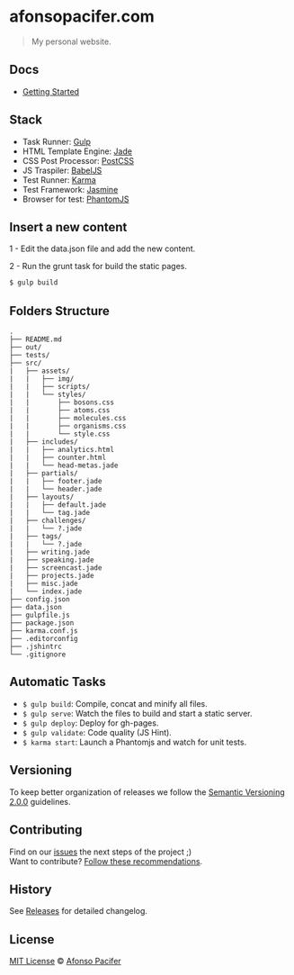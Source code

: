 # afonsopacifer.com

> My personal website.

## Docs

- [Getting Started](https://github.com/afonsopacifer/my-personal-website/blob/master/DOCS.md)

## Stack

- Task Runner: [Gulp](http://gulpjs.com/)
- HTML Template Engine: [Jade](http://jade-lang.com/)
- CSS Post Processor: [PostCSS](https://github.com/postcss/postcss)
- JS Traspiler: [BabelJS](https://babeljs.io/)
- Test Runner: [Karma](https://www.npmjs.com/package/karma)
- Test Framework: [Jasmine](https://github.com/karma-runner/karma-jasmine)
- Browser for test: [PhantomJS](http://phantomjs.org/)

## Insert a new content

1 - Edit the data.json file and add the new content.

2 - Run the grunt task for build the static pages.

```sh
$ gulp build
```

## Folders Structure

	.
	├── README.md
	├── out/
	├── tests/
	├── src/
	|   ├── assets/
	|   |   ├── img/
	|   |   ├── scripts/
	|   |   └── styles/
	|   |       ├── bosons.css
	|   |       ├── atoms.css
	|   |       ├── molecules.css
	|   |       ├── organisms.css
	|   |       └── style.css
	|   ├── includes/
	|   |   ├── analytics.html
	|   |   ├── counter.html
	|   |   └── head-metas.jade
	|   ├── partials/
	|   |   ├── footer.jade
	|   |   └── header.jade
	|   ├── layouts/
	|   |   ├── default.jade
	|   |   └── tag.jade
	|   ├── challenges/
	|   |   └── ?.jade
	|   ├── tags/
	|   |   └── ?.jade
	|   ├── writing.jade
	|   ├── speaking.jade
	|   ├── screencast.jade
	|   ├── projects.jade
	|   ├── misc.jade
	|   └── index.jade
	├── config.json
	├── data.json
	├── gulpfile.js
	├── package.json
	├── karma.conf.js
	├── .editorconfig
	├── .jshintrc
	└── .gitignore

## Automatic Tasks

- `$ gulp build`: Compile, concat and minify all files.
- `$ gulp serve`: Watch the files to build and start a static server.
- `$ gulp deploy`: Deploy for gh-pages.
- `$ gulp validate`: Code quality (JS Hint).
- `$ karma start`: Launch a Phantomjs and watch for unit tests.

## Versioning

To keep better organization of releases we follow the [Semantic Versioning 2.0.0](http://semver.org/) guidelines.

## Contributing

Find on our [issues](https://github.com/afonsopacifer/my-personal-website/issues/1) the next steps of the project ;)
<br>
Want to contribute? [Follow these recommendations](https://github.com/afonsopacifer/my-personal-website/blob/master/CONTRIBUTING.md).

## History

See [Releases](https://github.com/afonsopacifer/my-personal-website/releases) for detailed changelog.

## License

[MIT License](https://github.com/afonsopacifer/my-personal-website/blob/master/license.md) © [Afonso Pacifer](http://afonsopacifer.com/)
